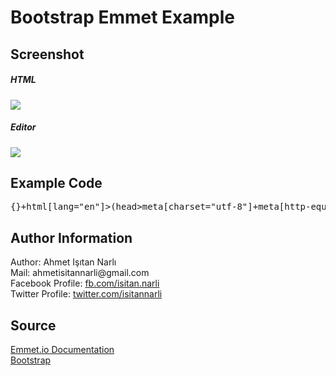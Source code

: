 <h1>Bootstrap Emmet Example</h1>

<h2>Screenshot</h2>
<h5>HTML</h5>
<img src="http://i.hizliresim.com/7oyPzW.png" />

<h5>Editor</h5>
<img src="http://i.hizliresim.com/ao10k5.jpg" />

<h2>Example Code</h2>
<pre>{<!DOCTYPE html>}+html[lang="en"]>(head>meta[charset="utf-8"]+meta[http-equiv="X-UA-Compatible" content="IE=edge"]+meta[name="viewport" content="width=device-width, initial-scale=1"]+title{Bootstrap Emmet Example (Ahmet NARLI)}+link[href="https://maxcdn.bootstrapcdn.com/bootstrap/3.3.2/css/bootstrap.min.css" rel="stylesheet"])+body>(nav.navbar.navbar-fixed-top.navbar-inverse>div.container>(div.navbar-header>button[type="button"].navbar-toggle.collapsed>span.sr-only{Toggle navigation}+span.icon-bar+a[href="#"]{Project name}.navbar-brand)+div#navbar.collapse.navbar-collapse>ul.nav.navbar-nav>(li.active>a{Home}[href="#"])+li*2>a{Menu $}a[href="#menu"])+(div[style="padding: 70px;"]div.container.text-center>h1{Hello World!}+h3{Author: Ahmet NARLI (ahmetisitannarli@gmail.com)})+script[src="https://ajax.googleapis.com/ajax/libs/jquery/1.11.2/jquery.min.js"]+script[src="https://maxcdn.bootstrapcdn.com/bootstrap/3.3.2/js/bootstrap.min.js"]</pre>

<h2>Author Information</h2>
<span>Author: Ahmet Işıtan Narlı</span>
<br>
<span>Mail: ahmetisitannarli@gmail.com</span>
<br>
<span>Facebook Profile: <a href="https://facebook.com/isitan.narli">fb.com/isitan.narli</a></span>
<br>
<span>Twitter Profile: <a href="https://twitter.com/isitannarli">twitter.com/isitannarli</a></span>

<h2>Source</h2>
<a href="http://docs.emmet.io/">Emmet.io Documentation</a>
<br>
<a href="http://getbootstrap.com/">Bootstrap</a>
